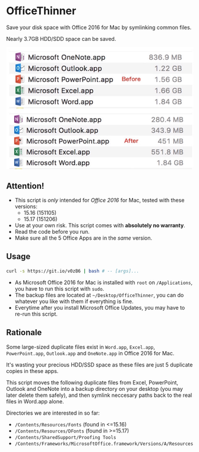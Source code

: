 # OfficeThinner
Save your disk space with Office 2016 for Mac by symlinking common files.

Nearly 3.7GB HDD/SDD space can be saved.

![compare](fig_compare.jpg)

## Attention!
- This script is *only* intended for *Office 2016* for Mac, tested with these versions:
  - 15.16 (151105)
  - 15.17 (151206)
- Use at your own risk. This script comes with **absolutely no warranty**.
- Read the code before you run.
- Make sure all the 5 Office Apps are in the *same* version.

## Usage
```Bash
curl -s https://git.io/v0zB6 | bash # -- [args]...
```

- As Microsoft Office 2016 for Mac is installed with `root` on `/Applications`, you have to run this script with `sudo`.
- The backup files are located at `~/Desktop/OfficeThinner`, you can do whatever you like with them if everything is fine.
- Everytime after you install Microsoft Office Updates, you may have to re-run this script. 

## Rationale
Some large-sized duplicate files exist in `Word.app`, `Excel.app`, `PowerPoint.app`, `Outlook.app` and `OneNote.app` in Office 2016 for Mac.

It's wasting your precious HDD/SSD space as these files are just 5 duplicate copies in these apps.

This script moves the following duplicate files from Excel, PowerPoint, Outlook and OneNote into a backup directory on your desktop (you may later delete them safely), and then symlink neccesary paths back to the real files in Word.app alone.

Directories we are interested in so far:

- `/Contents/Resources/Fonts`  (found in <=15.16)
- `/Contents/Resources/DFonts` (found in >=15.17)
- `/Contents/SharedSupport/Proofing Tools`
- `/Contents/Frameworks/MicrosoftOffice.framework/Versions/A/Resources`

